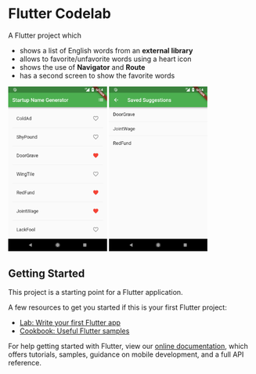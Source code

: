 # Flutter Codelab

A Flutter project which
- shows a list of English words from an **external library**
- allows to favorite/unfavorite words using a heart icon
- shows the use of **Navigator** and **Route**
- has a second screen to show the favorite words

<img src="screenshots/1.png" width=40%/> <img src="screenshots/2.png" width=40%/>

## Getting Started

This project is a starting point for a Flutter application.

A few resources to get you started if this is your first Flutter project:

- [Lab: Write your first Flutter app](https://flutter.io/docs/get-started/codelab)
- [Cookbook: Useful Flutter samples](https://flutter.io/docs/cookbook)

For help getting started with Flutter, view our 
[online documentation](https://flutter.io/docs), which offers tutorials, 
samples, guidance on mobile development, and a full API reference.
